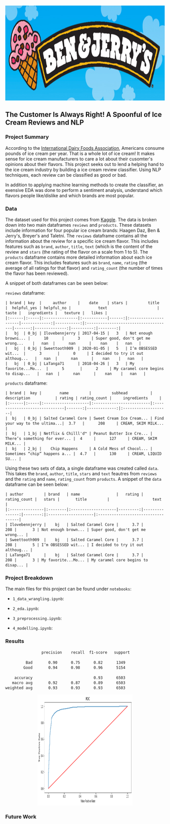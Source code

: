 <p align="center">
  <img src="./images/ben_jerry.jpeg"  width="850" height="300">
</p>

## The Customer Is Always Right! A Spoonful of Ice Cream Reviews and NLP

### Project Summary
According to the [International Dairy Foods Association](https://www.idfa.org/ice-cream-sales-trends), Americans consume pounds of ice cream per year. That is a whole lot of ice cream! It makes sense for ice cream manufacturers to care a lot about their cusomter's opinions about their flavors. This project seeks out to lend a helping hand to the ice cream industry by building a ice cream review classifier. Using NLP techniques, each review can be classified as good or bad.

In addition to applying machine learning methods to create the classifier, an exensive EDA was done to perform a sentiment analysis, understand which flavors people like/dislike and which brands are most popular.

### Data
The dataset used for this project comes from [Kaggle](https://www.kaggle.com/tysonpo/ice-cream-dataset). The data is broken down into two main dataframes `reviews` and `products`.  These datasets include information for four popular ice cream brands: Haagen Daz, Ben & Jerry's, Breyer's and Taletni. The `reviews` dataframe contains all the information about the review for a specific ice cream flavor. This includes features such as `brand`, `author`, `title`, `text` (which is the content of the review and `stars` (the rating of the flavor on a scale from 1 to 5). The `products` dataframe contains more detailed information about each ice cream flavor. This includes features such as `brand`, `name`, `rating` (the average of all ratings for that flavor) and `rating_count` (the number of times the flavor has been reviewed).

A snippet of both dataframes can be seen below:

`reviews` dataframe: 

```
| brand | key  |     author     |    date    | stars |         title        |  helpful_yes | helpful_no |            text                      |  taste |   ingredients |   texture |   likes |
|:------|:-----|:---------------|:-----------|------:|:---------------------|-------------:|-----------:|:-------------------------------------|-------:|--------------:|----------:|--------:|
|   bj  | 0_bj | Ilovebennjerry | 2017-04-15 |   3   | Not enough browni... |      10      |      3     | Super good, don't get me wrong...    |   nan  |      nan      |    nan    |   nan   |
|   bj  | 0_bj | Sweettooth909  | 2020-01-05 |   5   | I’m OBSESSED wit...  |      3       |      0     | I decided to try it out althoug...   |   nan  |      nan      |    nan    |   nan   |
|   bj  | 0_bj | LaTanga71      | 2018-04-26 |   3   | My favorite...Mo...  |      5       |      2     | My caramel core begins to disap...   |   nan  |      nan      |    nan    |   nan   |
```


`products` dataframe: 

```
| brand |  key |        name         |         subhead          |         description           | rating | rating_count |     ingredients     |
|:------|:-----|:--------------------|:-------------------------|:------------------------------|-------:|-------------:|:--------------------|
|  bj   | 0_bj | Salted Caramel Core | Sweet Cream Ice Cream... | Find your way to the ultima...|  3.7   |      208     | CREAM, SKIM MILK... |
|  bj   | 1_bj | Netflix & Chilll'd™ | Peanut Butter Ice Cre... | There’s something for ever... |  4     |      127     | CREAM, SKIM MILK... |
|  bj   | 2_bj |    Chip Happens     | A Cold Mess of Chocol... | Sometimes “chip” happens a... |  4.7   |      130     | CREAM, LIQUID SU... |
```

Using these two sets of data, a single dataframe was created called `data`. This takes the `brand`, `author`, `title`, `stars` and `text` feautres from `reviews` and the `rating` and `name`, `rating_count` from `products`. A snippet of the `data` dataframe can be seen below:
```
| author         | brand   | name                |   rating |   rating_count |   stars |       title         |                   text            |
|:---------------|:--------|:--------------------|---------:|---------------:|--------:|:--------------------|:-----------------------------------|
| Ilovebennjerry |    bj   | Salted Caramel Core |      3.7 |            208 |       3 | Not enough brown... | Super good, don't get me wrong... |
| Sweettooth909  |    bj   | Salted Caramel Core |      3.7 |            208 |       5 | I’m OBSESSED wit... | I decided to try it out althoug... |
| LaTanga71      |    bj   | Salted Caramel Core |      3.7 |            208 |       3 | My favorite...Mo... | My caramel core begins to disap... |
```

### Project Breakdown
The main files for this project can be found under `notebooks`:

- `1_data_wrangling.ipynb`: 
   
- `2_eda.ipynb`:

- `3_preprocessing.ipynb`:

- `4_modelling.ipynb`:

### Results

```
                precision    recall  f1-score   support

         Bad       0.90      0.75      0.82      1349
        Good       0.94      0.98      0.96      5154

    accuracy                           0.93      6503
   macro avg       0.92      0.87      0.89      6503
weighted avg       0.93      0.93      0.93      6503
```

<p align="center">
  <img src="./images/roc.png"  width="300" height="350">
</p>

### Future Work

